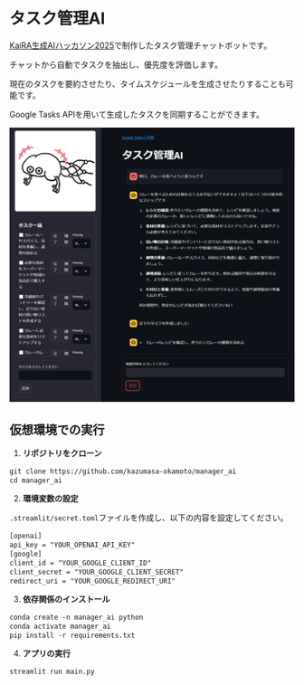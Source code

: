 # タスク管理AI
[KaiRA生成AIハッカソン2025](https://kaira-thesis-reading.connpass.com/event/347239/)で制作したタスク管理チャットボットです。

チャットから自動でタスクを抽出し、優先度を評価します。

現在のタスクを要約させたり、タイムスケジュールを生成させたりすることも可能です。

Google Tasks APIを用いて生成したタスクを同期することができます。

![実行画面のスクリーンショット](assets/images/screenshot.png)

## 仮想環境での実行
1. **リポジトリをクローン**
```
git clone https://github.com/kazumasa-okamoto/manager_ai
cd manager_ai
```
2. **環境変数の設定**

`.streamlit/secret.toml`ファイルを作成し、以下の内容を設定してください。
```
[openai]
api_key = "YOUR_OPENAI_API_KEY"
[google]
client_id = "YOUR_GOOGLE_CLIENT_ID"
client_secret = "YOUR_GOOGLE_CLIENT_SECRET"
redirect_uri = "YOUR_GOOGLE_REDIRECT_URI"
```
3. **依存関係のインストール**
```
conda create -n manager_ai python
conda activate manager_ai
pip install -r requirements.txt
```
4. **アプリの実行**
```
streamlit run main.py
```

